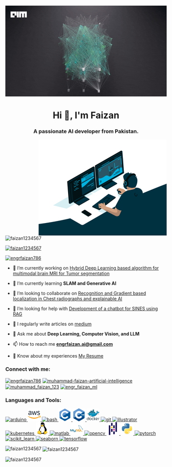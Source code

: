 




[![MasterHead](https://github.com/faizan1234567/faizan1234567/blob/main/img/banner.gif)](https://github.com/faizan1234567/faizan1234567/blob/main/img/banner.gif)
<h1 align="center">Hi 👋, I'm Faizan</h1>
<h3 align="center">A passionate AI developer from Pakistan.</h3>

<img align="right" alt="Coding" width="400" src="https://github.com/faizan1234567/faizan1234567/blob/main/img/coding_gif.gif">

<p align="left"> <img src="https://komarev.com/ghpvc/?username=faizan1234567&label=Profile%20views&color=0e75b6&style=flat" alt="faizan1234567" /> </p>

<p align="left"> <a href="https://github.com/ryo-ma/github-profile-trophy"><img src="https://github-profile-trophy.vercel.app/?username=faizan1234567" alt="faizan1234567" /></a> </p>

<p align="left"> <a href="https://twitter.com/engrfaizan786" target="blank"><img src="https://img.shields.io/twitter/follow/engrfaizan786?logo=twitter&style=for-the-badge" alt="engrfaizan786" /></a> </p>

- 🔭 I’m currently working on [Hybrid Deep Learning based algorithm for multimodal brain MRI for Tumor segmentation](https://github.com/faizan1234567/BraTS23-Tumors-Segmentation)

- 🌱 I’m currently learning **SLAM and Generative AI**

- 👯 I’m looking to collaborate on [Recognition and Gradient based localization in Chest radiographs and explainable AI](https://github.com/faizan1234567/Recognition-and-gradient-based-localization-of-chest-radiographs)

- 🤝 I’m looking for help with [Development of a chatbot for SINES using RAG](https://github.com/faizan1234567/sentiment_analysis_and_text_generation)

- 📝 I regularly write articles on [medium](https://medium.com/@engr_faizan_ml)

- 💬 Ask me about **Deep Learning, Computer Vision, and LLM**

- 📫 How to reach me **engrfaizan.ai@gmail.com**

- 📄 Know about my experiences [My Resume](https://github.com/faizan1234567/faizan1234567/blob/main/CV/Faizans_resume.pdf)

<h3 align="left">Connect with me:</h3>
<p align="left">
<a href="https://twitter.com/engrfaizan786" target="blank"><img align="center" src="https://raw.githubusercontent.com/rahuldkjain/github-profile-readme-generator/master/src/images/icons/Social/twitter.svg" alt="engrfaizan786" height="30" width="40" /></a>
<a href="https://linkedin.com/in/muhammad-faizan-artificial-intelligence" target="blank"><img align="center" src="https://raw.githubusercontent.com/rahuldkjain/github-profile-readme-generator/master/src/images/icons/Social/linked-in-alt.svg" alt="muhammad-faizan-artificial-intelligence" height="30" width="40" /></a>
<a href="https://instagram.com/muhammad_faizan_123" target="blank"><img align="center" src="https://raw.githubusercontent.com/rahuldkjain/github-profile-readme-generator/master/src/images/icons/Social/instagram.svg" alt="muhammad_faizan_123" height="30" width="40" /></a>
<a href="https://medium.com/engr_faizan_ml" target="blank"><img align="center" src="https://raw.githubusercontent.com/rahuldkjain/github-profile-readme-generator/master/src/images/icons/Social/medium.svg" alt="engr_faizan_ml" height="30" width="40" /></a>
</p>

<h3 align="left">Languages and Tools:</h3>
<p align="left"> <a href="https://www.arduino.cc/" target="_blank" rel="noreferrer"> <img src="https://cdn.worldvectorlogo.com/logos/arduino-1.svg" alt="arduino" width="40" height="40"/> </a> <a href="https://aws.amazon.com" target="_blank" rel="noreferrer"> <img src="https://raw.githubusercontent.com/devicons/devicon/master/icons/amazonwebservices/amazonwebservices-original-wordmark.svg" alt="aws" width="40" height="40"/> </a> <a href="https://www.gnu.org/software/bash/" target="_blank" rel="noreferrer"> <img src="https://www.vectorlogo.zone/logos/gnu_bash/gnu_bash-icon.svg" alt="bash" width="40" height="40"/> </a> <a href="https://www.cprogramming.com/" target="_blank" rel="noreferrer"> <img src="https://raw.githubusercontent.com/devicons/devicon/master/icons/c/c-original.svg" alt="c" width="40" height="40"/> </a> <a href="https://www.w3schools.com/cpp/" target="_blank" rel="noreferrer"> <img src="https://raw.githubusercontent.com/devicons/devicon/master/icons/cplusplus/cplusplus-original.svg" alt="cplusplus" width="40" height="40"/> </a> <a href="https://www.docker.com/" target="_blank" rel="noreferrer"> <img src="https://raw.githubusercontent.com/devicons/devicon/master/icons/docker/docker-original-wordmark.svg" alt="docker" width="40" height="40"/> </a> <a href="https://git-scm.com/" target="_blank" rel="noreferrer"> <img src="https://www.vectorlogo.zone/logos/git-scm/git-scm-icon.svg" alt="git" width="40" height="40"/> </a> <a href="https://www.adobe.com/in/products/illustrator.html" target="_blank" rel="noreferrer"> <img src="https://www.vectorlogo.zone/logos/adobe_illustrator/adobe_illustrator-icon.svg" alt="illustrator" width="40" height="40"/> </a> <a href="https://kubernetes.io" target="_blank" rel="noreferrer"> <img src="https://www.vectorlogo.zone/logos/kubernetes/kubernetes-icon.svg" alt="kubernetes" width="40" height="40"/> </a> <a href="https://www.linux.org/" target="_blank" rel="noreferrer"> <img src="https://raw.githubusercontent.com/devicons/devicon/master/icons/linux/linux-original.svg" alt="linux" width="40" height="40"/> </a> <a href="https://www.mathworks.com/" target="_blank" rel="noreferrer"> <img src="https://upload.wikimedia.org/wikipedia/commons/2/21/Matlab_Logo.png" alt="matlab" width="40" height="40"/> </a> <a href="https://www.mysql.com/" target="_blank" rel="noreferrer"> <img src="https://raw.githubusercontent.com/devicons/devicon/master/icons/mysql/mysql-original-wordmark.svg" alt="mysql" width="40" height="40"/> </a> <a href="https://opencv.org/" target="_blank" rel="noreferrer"> <img src="https://www.vectorlogo.zone/logos/opencv/opencv-icon.svg" alt="opencv" width="40" height="40"/> </a> <a href="https://pandas.pydata.org/" target="_blank" rel="noreferrer"> <img src="https://raw.githubusercontent.com/devicons/devicon/2ae2a900d2f041da66e950e4d48052658d850630/icons/pandas/pandas-original.svg" alt="pandas" width="40" height="40"/> </a> <a href="https://www.python.org" target="_blank" rel="noreferrer"> <img src="https://raw.githubusercontent.com/devicons/devicon/master/icons/python/python-original.svg" alt="python" width="40" height="40"/> </a> <a href="https://pytorch.org/" target="_blank" rel="noreferrer"> <img src="https://www.vectorlogo.zone/logos/pytorch/pytorch-icon.svg" alt="pytorch" width="40" height="40"/> </a> <a href="https://scikit-learn.org/" target="_blank" rel="noreferrer"> <img src="https://upload.wikimedia.org/wikipedia/commons/0/05/Scikit_learn_logo_small.svg" alt="scikit_learn" width="40" height="40"/> </a> <a href="https://seaborn.pydata.org/" target="_blank" rel="noreferrer"> <img src="https://seaborn.pydata.org/_images/logo-mark-lightbg.svg" alt="seaborn" width="40" height="40"/> </a> <a href="https://www.tensorflow.org" target="_blank" rel="noreferrer"> <img src="https://www.vectorlogo.zone/logos/tensorflow/tensorflow-icon.svg" alt="tensorflow" width="40" height="40"/> </a> </p>

<p><img align="left" src="https://github-readme-stats.vercel.app/api/top-langs?username=faizan1234567&show_icons=true&locale=en&layout=compact" alt="faizan1234567" /></p>

<p>&nbsp;<img align="center" src="https://github-readme-stats.vercel.app/api?username=faizan1234567&show_icons=true&locale=en" alt="faizan1234567" /></p>

<p><img align="center" src="https://github-readme-streak-stats.herokuapp.com/?user=faizan1234567&" alt="faizan1234567" /></p>
